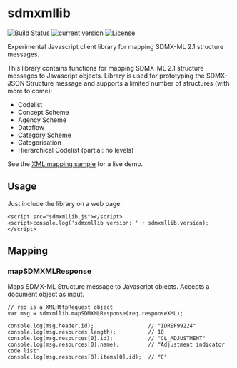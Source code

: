# sdmxmllib

[![Build Status](https://travis-ci.org/airosa/sdmxmllib.svg?branch=master)](https://travis-ci.org/airosa/sdmxmllib)
[![current version](https://img.shields.io/npm/v/sdmxmllib.svg)](https://www.npmjs.com/package/sdmxmllib)
[![License](https://img.shields.io/npm/l/sdmxmllib.svg)](http://spdx.org/licenses/MIT)

Experimental Javascript client library for mapping SDMX-ML 2.1 structure messages.

This library contains functions for mapping SDMX-ML 2.1 structure messages to
Javascript objects. Library is used for prototyping the SDMX-JSON Structure
message and supports a limited number of structures (with more to come):

- Codelist
- Concept Scheme
- Agency Scheme
- Dataflow
- Category Scheme
- Categorisation
- Hierarchical Codelist (partial: no levels)

See the [XML mapping sample](http://airosa.github.io/sdmxmllib/samples/sdmxmlmap/)
for a live demo.


## Usage ##

Just include the library on a web page:

```
<script src="sdmxmllib.js"></script>
<script>console.log('sdmxmllib version: ' + sdmxmllib.version);</script>
```

## Mapping ##

### mapSDMXMLResponse

Maps SDMX-ML Structure message to Javascript objects. Accepts a document object
as input.

```
// req is a XMLHttpRequest object
var msg = sdmxmllib.mapSDMXMLResponse(req.responseXML);

console.log(msg.header.id);                 // "IDREF99224"
console.log(msg.resources.length);          // 10
console.log(msg.resources[0].id);           // "CL_ADJUSTMENT"
console.log(msg.resources[0].name);         // "Adjustment indicator code list"
console.log(msg.resources[0].items[0].id);  // "C"
```

